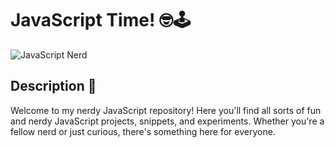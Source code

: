 # JavaScript Time! 🤓🕹️

![JavaScript Nerd](https://media.giphy.com/media/5Zesu5VPNGJlm/giphy.gif)

## Description 📝

Welcome to my nerdy JavaScript repository! Here you'll find all sorts of fun and nerdy JavaScript projects, snippets, and experiments. Whether you're a fellow nerd or just curious, there's something here for everyone.

